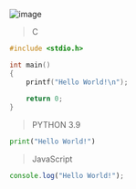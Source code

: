 ![image](https://github.com/lufffe/Beecrowd/assets/90646635/d86beb25-2a72-4480-8d1d-213d699565a7)

>C
```C
#include <stdio.h>       

int main() 
{                                                  
	printf("Hello World!\n");
      
	return 0;      
}      
```

>PYTHON 3.9 
```Python 3.9
print("Hello World!")
```

>JavaScript
```JavaScript
console.log("Hello World!");
```
